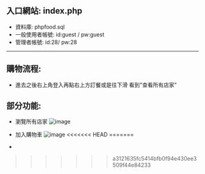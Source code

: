 ## 入口網站: index.php
* 資料庫: phpfood.sql
* 一般使用者帳號: id:guest / pw:guest
* 管理者帳號: id:28/ pw:28
***
## 購物流程:
* 進去之後右上角登入再點右上方訂餐或是往下滑 看到"查看所有店家"

## 部分功能:
* 瀏覽所有店家
![image](https://user-images.githubusercontent.com/91252074/154413177-162b58bd-5ec4-4665-8ad3-fc18dfcbaea6.png)

* 加入購物車
![image](https://user-images.githubusercontent.com/91252074/154413505-32d42006-877e-4733-babd-fba4e7e8d14e.png)
<<<<<<< HEAD
=======

*
>>>>>>> a3121635fc5414bfb0f94e430ee3509f44e84233
